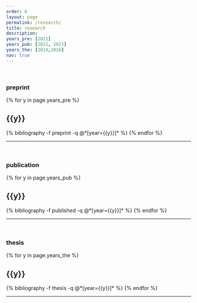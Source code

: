 ```yaml
---
order: 6
layout: page
permalink: /research/
title: research
description: 
years_pre: [2021]
years_pub: [2022, 2021]
years_the: [2019,2016]
nav: true
---
```

&nbsp;
### preprint

<div class="publications">

{% for y in page.years_pre %}
  <h2 class="year">{{y}}</h2>
  {% bibliography -f preprint -q @*[year={{y}}]* %}
{% endfor %}
</div>

---

&nbsp;


### publication

<div class="publications">

{% for y in page.years_pub %}
  <h2 class="year">{{y}}</h2>
  {% bibliography -f published -q @*[year={{y}}]* %}
{% endfor %}
</div>

___

&nbsp;


### thesis

<div class="publications">

{% for y in page.years_the %}
  <h2 class="year">{{y}}</h2>
  {% bibliography -f thesis -q @*[year={{y}}]* %}
{% endfor %}
</div>

___